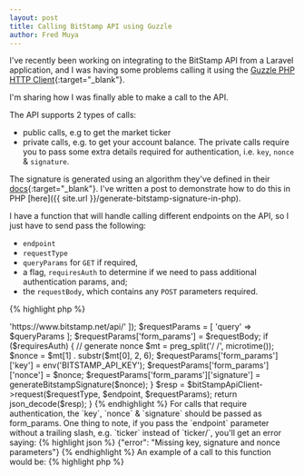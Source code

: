 ```yaml
---
layout: post
title: Calling BitStamp API using Guzzle
author: Fred Muya
---
```


I've recently been working on integrating to the BitStamp API from a Laravel application, and I was having some problems calling it using the [Guzzle PHP HTTP Client](http://guzzle.readthedocs.org/en/latest/){:target="_blank"}.

I'm sharing how I was finally able to make a call to the API.

The API supports 2 types of calls:

* public calls, e.g to get the market ticker
* private calls, e.g. to get your account balance. The private calls require you to pass some extra details required for authentication, i.e. `key`, `nonce` & `signature`.

The signature is generated using an algorithm they've defined in their [docs](https://www.bitstamp.net/api/){:target="_blank"}. I've written a post to demonstrate how to do this in PHP [here]({{ site.url }}/generate-bitstamp-signature-in-php).

I have a function that will handle calling different endpoints on the API, so I just have to send pass the following:

* `endpoint`
* `requestType`
* `queryParams` for `GET` if required,
* a flag, `requiresAuth` to determine if we need to pass additional authentication params, and;
* the `requestBody`, which contains any `POST` parameters required.

{% highlight php %}
<?php
use GuzzleHttp\Client as GuzzleClient;

function callBitStampApi($endpoint, $requestType = 'GET', $queryParams = [], $requiresAuth = false, $requestBody = [])
{
    $bitstampApiClient = new GuzzleClient([
        'base_uri' => 'https://www.bitstamp.net/api/'
    ]);
    $requestParams = [
        'query' => $queryParams
    ];

    $requestParams['form_params'] = $requestBody;

    if ($requiresAuth) {
        // generate nonce
        $mt = preg_split('/ /', microtime());
        $nonce = $mt[1] . substr($mt[0], 2, 6);
        $requestParams['form_params']['key'] = env('BITSTAMP_API_KEY');
        $requestParams['form_params']['nonce'] = $nonce;
        $requestParams['form_params']['signature'] = generateBitstampSignature($nonce);
    }

    $resp = $bitStampApiClient->request($requestType, $endpoint, $requestParams);

    return json_decode($resp);
}
{% endhighlight %}

For calls that require authentication, the `key`, `nonce` & `signature` should be passed as form_params.

One thing to note, if you pass the `endpoint` parameter without a trailing slash, e.g. `ticker` instead of `ticker/`, you'll get an error saying:

{% highlight json %}
{"error": "Missing key, signature and nonce parameters"}
{% endhighlight %}

An example of a call to this function would be:
{% highlight php %}
<?php
// make call to ticker endpoint
$marketTickerData = callBitStampApi('ticker/', 'GET');

// make call to account balance endpoint
$accountBalData = callBitStampApi('balance/', 'POST', [], true);
{% endhighlight %}

That's all for now people! Back to code!
